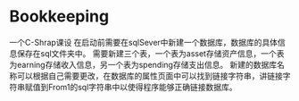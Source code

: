 # Bookkeeping
一个C-Shrap课设
  在启动前需要在sqlSever中新建一个数据库，数据库的具体信息保存在sql文件夹中。
  需要新建三个表，一个表为asset存储资产信息，一个表为earning存储收入信息，另一个表为spending存储支出信息。
  新建的数据库名称可以根据自己需要更改，在数据库的属性页面中可以找到链接字符串，讲链接字符串赋值到From1的sql字符串中以使得程序能够正确链接数据库。
